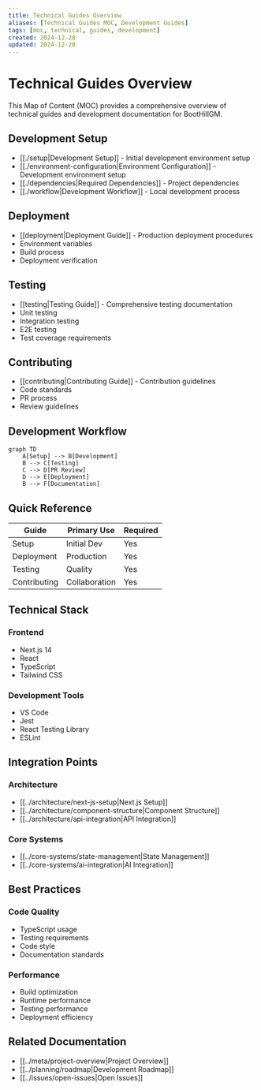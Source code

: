 ```yaml
---
title: Technical Guides Overview
aliases: [Technical Guides MOC, Development Guides]
tags: [moc, technical, guides, development]
created: 2024-12-28
updated: 2024-12-28
---
```


# Technical Guides Overview

This Map of Content (MOC) provides a comprehensive overview of technical guides and development documentation for BootHillGM.

## Development Setup
- [[./setup|Development Setup]] - Initial development environment setup
- [[./environment-configuration|Environment Configuration]] - Development environment setup
- [[./dependencies|Required Dependencies]] - Project dependencies
- [[./workflow|Development Workflow]] - Local development process

## Deployment
- [[deployment|Deployment Guide]] - Production deployment procedures
- Environment variables
- Build process
- Deployment verification

## Testing
- [[testing|Testing Guide]] - Comprehensive testing documentation
- Unit testing
- Integration testing
- E2E testing
- Test coverage requirements

## Contributing
- [[contributing|Contributing Guide]] - Contribution guidelines
- Code standards
- PR process
- Review guidelines

## Development Workflow
```mermaid
graph TD
    A[Setup] --> B[Development]
    B --> C[Testing]
    C --> D[PR Review]
    D --> E[Deployment]
    B --> F[Documentation]
```

## Quick Reference
| Guide | Primary Use | Required |
|-------|-------------|-----------|
| Setup | Initial Dev | Yes |
| Deployment | Production | Yes |
| Testing | Quality | Yes |
| Contributing | Collaboration | Yes |

## Technical Stack
### Frontend
- Next.js 14
- React
- TypeScript
- Tailwind CSS

### Development Tools
- VS Code
- Jest
- React Testing Library
- ESLint

## Integration Points
### Architecture
- [[../architecture/next-js-setup|Next.js Setup]]
- [[../architecture/component-structure|Component Structure]]
- [[../architecture/api-integration|API Integration]]

### Core Systems
- [[../core-systems/state-management|State Management]]
- [[../core-systems/ai-integration|AI Integration]]

## Best Practices
### Code Quality
- TypeScript usage
- Testing requirements
- Code style
- Documentation standards

### Performance
- Build optimization
- Runtime performance
- Testing performance
- Deployment efficiency

## Related Documentation
- [[../meta/project-overview|Project Overview]]
- [[../planning/roadmap|Development Roadmap]]
- [[../issues/open-issues|Open Issues]]
